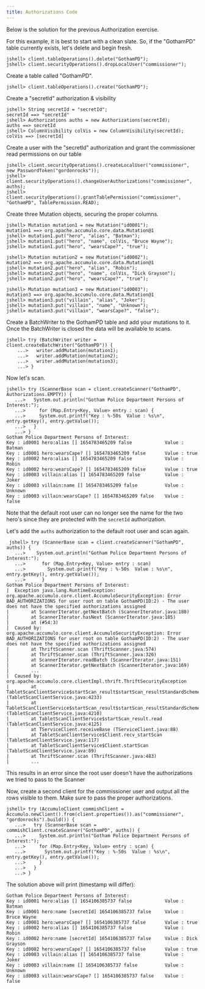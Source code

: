 ```yaml
---
title: Authorizations Code
---
```


Below is the solution for the previous Authorization exercise.

For this example, it is best to start with a clean slate. So, if the "GothamPD" table currently
exists, let's delete and begin fresh.

```
jshell> client.tableOperations().delete("GothamPD");
jshell> client.securityOperations().dropLocalUser("commissioner");
```

Create a table called "GothamPD".
```
jshell> client.tableOperations().create("GothamPD");
```
Create a "secretId" authorization & visibility
```
jshell> String secretId = "secretId";
secretId ==> "secretId"
jshell> Authorizations auths = new Authorizations(secretId);
auths ==> secretId
jshell> ColumnVisibility colVis = new ColumnVisibility(secretId);
colVis ==> [secretId]
```

Create a user with the "secretId" authorization and grant the commissioner read permissions on our table
```
jshell> client.securityOperations().createLocalUser("commissioner", new PasswordToken("gordonrocks"));
jshell> client.securityOperations().changeUserAuthorizations("commissioner", auths);
jshell> client.securityOperations().grantTablePermission("commissioner", "GothamPD", TablePermission.READ);
```

Create three Mutation objects, securing the proper columns.
```
jshell> Mutation mutation1 = new Mutation("id0001");
mutation1 ==> org.apache.accumulo.core.data.Mutation@1
jshell> mutation1.put("hero", "alias", "Batman");
jshell> mutation1.put("hero", "name", colVis, "Bruce Wayne");
jshell> mutation1.put("hero", "wearsCape?", "true");

jshell> Mutation mutation2 = new Mutation("id0002");
mutation2 ==> org.apache.accumulo.core.data.Mutation@1
jshell> mutation2.put("hero", "alias", "Robin");
jshell> mutation2.put("hero", "name", colVis, "Dick Grayson");
jshell> mutation2.put("hero", "wearsCape?", "true");

jshell> Mutation mutation3 = new Mutation("id0003");
mutation3 ==> org.apache.accumulo.core.data.Mutation@1
jshell> mutation3.put("villain", "alias", "Joker");
jshell> mutation3.put("villain", "name", "Unknown");
jshell> mutation3.put("villain", "wearsCape?", "false");
```

Create a BatchWriter to the GothamPD table and add your mutations to it.
Once the BatchWriter is closed the data will be available to scans.

```
jshell> try (BatchWriter writer = client.createBatchWriter("GothamPD")) {
    ...>   writer.addMutation(mutation1);
    ...>   writer.addMutation(mutation2);
    ...>   writer.addMutation(mutation3);
    ...> }
```

Now let's scan.

```
jshell> try (ScannerBase scan = client.createScanner("GothamPD", Authorizations.EMPTY)) {
   ...>   System.out.println("Gotham Police Department Persons of Interest:");
   ...>     for (Map.Entry<Key, Value> entry : scan) {
   ...>     System.out.printf("Key : %-50s  Value : %s\n", entry.getKey(), entry.getValue());
   ...>   }
   ...> }
Gotham Police Department Persons of Interest:
Key : id0001 hero:alias [] 1654783465209 false            Value : Batman
Key : id0001 hero:wearsCape? [] 1654783465209 false       Value : true
Key : id0002 hero:alias [] 1654783465209 false            Value : Robin
Key : id0002 hero:wearsCape? [] 1654783465209 false       Value : true
Key : id0003 villain:alias [] 1654783465209 false         Value : Joker
Key : id0003 villain:name [] 1654783465209 false          Value : Unknown
Key : id0003 villain:wearsCape? [] 1654783465209 false    Value : false
```

Note that the default root user can no longer see the name for the two hero's since they are protected
with the `secretId` authorization.

Let's add the `auths` authorization to the default root user and scan again.

```
 jshell> try (ScannerBase scan = client.createScanner("GothamPD", auths)) {
   ...>    System.out.println("Gotham Police Department Persons of Interest:");
   ...>      for (Map.Entry<Key, Value> entry : scan)
   ...>        System.out.printf("Key : %-50s  Value : %s\n", entry.getKey(), entry.getValue());
   ...>      }
Gotham Police Department Persons of Interest:
|  Exception java.lang.RuntimeException: org.apache.accumulo.core.client.AccumuloSecurityException: Error BAD_AUTHORIZATIONS for user root on table GothamPD(ID:2) - The user does not have the specified authorizations assigned
|        at ScannerIterator.getNextBatch (ScannerIterator.java:180)
|        at ScannerIterator.hasNext (ScannerIterator.java:105)
|        at (#54:3)
|  Caused by: org.apache.accumulo.core.client.AccumuloSecurityException: Error BAD_AUTHORIZATIONS for user root on table GothamPD(ID:2) - The user does not have the specified authorizations assigned
|        at ThriftScanner.scan (ThriftScanner.java:574)
|        at ThriftScanner.scan (ThriftScanner.java:326)
|        at ScannerIterator.readBatch (ScannerIterator.java:151)
|        at ScannerIterator.getNextBatch (ScannerIterator.java:169)
|        ...
|  Caused by: org.apache.accumulo.core.clientImpl.thrift.ThriftSecurityException
|        at TabletScanClientService$startScan_result$startScan_resultStandardScheme.read (TabletScanClientService.java:4233)
|        at TabletScanClientService$startScan_result$startScan_resultStandardScheme.read (TabletScanClientService.java:4210)
|        at TabletScanClientService$startScan_result.read (TabletScanClientService.java:4125)
|        at TServiceClient.receiveBase (TServiceClient.java:88)
|        at TabletScanClientService$Client.recv_startScan (TabletScanClientService.java:117)
|        at TabletScanClientService$Client.startScan (TabletScanClientService.java:89)
|        at ThriftScanner.scan (ThriftScanner.java:483)
|        ...
```

This results in an error since the root user doesn't have the authorizations we tried to pass to the Scanner

Now, create a second client for the commissioner user and output all the rows visible to them.
Make sure to pass the proper authorizations.

```
jshell> try (AccumuloClient commishClient = Accumulo.newClient().from(client.properties()).as("commissioner", "gordonrocks").build()) {
   ...>   try (ScannerBase scan = commishClient.createScanner("GothamPD", auths)) {
   ...>     System.out.println("Gotham Police Department Persons of Interest:");
   ...>     for (Map.Entry<Key, Value> entry : scan) {
   ...>       System.out.printf("Key : %-50s  Value : %s\n", entry.getKey(), entry.getValue());
   ...>     }
   ...>   }
   ...> }
```

The solution above will print (timestamp will differ):

```
Gotham Police Department Persons of Interest:
Key : id0001 hero:alias [] 1654106385737 false            Value : Batman
Key : id0001 hero:name [secretId] 1654106385737 false     Value : Bruce Wayne
Key : id0001 hero:wearsCape? [] 1654106385737 false       Value : true
Key : id0002 hero:alias [] 1654106385737 false            Value : Robin
Key : id0002 hero:name [secretId] 1654106385737 false     Value : Dick Grayson
Key : id0002 hero:wearsCape? [] 1654106385737 false       Value : true
Key : id0003 villain:alias [] 1654106385737 false         Value : Joker
Key : id0003 villain:name [] 1654106385737 false          Value : Unknown
Key : id0003 villain:wearsCape? [] 1654106385737 false    Value : false
```




